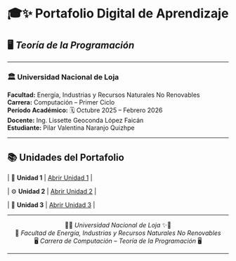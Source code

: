 # 🎓✨ **Portafolio Digital de Aprendizaje**
## 🖥️ *Teoría de la Programación*

---

### 🏛️ **Universidad Nacional de Loja**

**Facultad:** Energía, Industrias y Recursos Naturales No Renovables  
**Carrera:** Computación – Primer Ciclo  
**Período Académico:** 🗓️ Octubre 2025 – Febrero 2026  
**Docente:** Ing. Lissette Geoconda López Faicán  
**Estudiante:** Pilar Valentina Naranjo Quizhpe  

---

</div>

## 📚 **Unidades del Portafolio**


| 🧠 **Unidad 1** | [Abrir Unidad 1](Unidad1.md) |

| ⚙️ **Unidad 2** | [Abrir Unidad 2](Unidad2.md) |

| 🧩 **Unidad 3** | [Abrir Unidad 3](Unidad3.md) |

---

<div align="center">

🌿✨ *Universidad Nacional de Loja* ✨🌿  
🏫 *Facultad de Energía, Industrias y Recursos Naturales No Renovables*  
🖥️ *Carrera de Computación – Teoría de la Programación* 🖥️  

---

</div>
